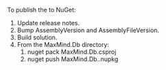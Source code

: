 To publish the to NuGet:

1. Update release notes.
2. Bump AssemblyVersion and AssemblyFileVersion.
3. Build solution.
4. From the MaxMind.Db directory:
   1. nuget pack MaxMind.Db.csproj
   2. nuget push MaxMind.Db.<version>.nupkg

